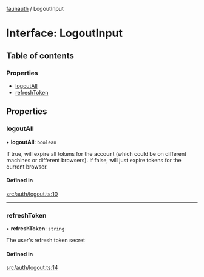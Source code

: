 [faunauth](../index.md) / LogoutInput

# Interface: LogoutInput

## Table of contents

### Properties

- [logoutAll](LogoutInput.md#logoutall)
- [refreshToken](LogoutInput.md#refreshtoken)

## Properties

### logoutAll

• **logoutAll**: `boolean`

If true, will expire all tokens for the account (which could be on different machines or
different browsers). If false, will just expire tokens for the current browser.

#### Defined in

[src/auth/logout.ts:10](https://github.com/alexnitta/faunauth/blob/cdbb474/src/auth/logout.ts#L10)

___

### refreshToken

• **refreshToken**: `string`

The user's refresh token secret

#### Defined in

[src/auth/logout.ts:14](https://github.com/alexnitta/faunauth/blob/cdbb474/src/auth/logout.ts#L14)
